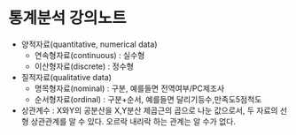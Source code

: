 # 통계분석 강의노트
- 양적자료(quantitative, numerical data)
  - 연속형자료(continuous) : 실수형
  - 이산형자료(discrete) : 정수형
- 질적자료(qualitative data)
  - 명목형자료(nominal) : 구분, 예를들면 전역여부/PC제조사
  - 순서형자료(ordinal) : 구분+순서, 예를들면 달리기등수,만족도5점척도
- 상관계수 : X와Y의 공분산을 X,Y분산 제곱근의 곱으로 나눈 값으로서, 두 자료의 선형 상관관계를 알 수 있다. 오르락 내리락 하는 관계는 알 수가 없다.